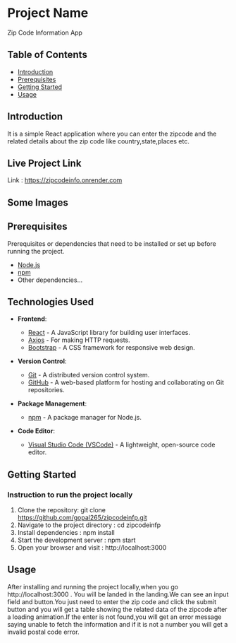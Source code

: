 # Project Name

Zip Code Information App

## Table of Contents

- [Introduction](#introduction)
- [Prerequisites](#prerequisites)
- [Getting Started](#getting-started)
- [Usage](#usage)


## Introduction

It is a simple React application where you can enter the  zipcode and the  related details about the zip code like country,state,places etc.
## Live Project Link
Link : https://zipcodeinfo.onrender.com
## Some Images



  

## Prerequisites

Prerequisites or dependencies that need to be installed or set up before running the project.

- [Node.js](https://nodejs.org/) 
- [npm](https://www.npmjs.com/) 
- Other dependencies...

## Technologies Used

- **Frontend**:
  - [React](https://reactjs.org/) - A JavaScript library for building user interfaces.
  - [Axios](https://axios-http.com/) - For making HTTP requests.
  - [Bootstrap](https://getbootstrap.com/) - A CSS framework for responsive web design.





- **Version Control**:
  - [Git](https://git-scm.com/) - A distributed version control system.
  - [GitHub](https://github.com/) - A web-based platform for hosting and collaborating on Git repositories.

- **Package Management**:
  - [npm](https://www.npmjs.com/) - A package manager for Node.js.

- **Code Editor**:
  - [Visual Studio Code (VSCode)](https://code.visualstudio.com/) - A lightweight, open-source code editor.



## Getting Started 
### Instruction to run the  project locally


1. Clone the repository: git clone https://github.com/gopal265/zipcodeinfp.git
2. Navigate to the project directory : cd zipcodeinfp
3. Install dependencies : npm install
4. Start the development server : npm start 
5. Open your browser and visit : http://localhost:3000

## Usage

After installing and running the project locally,when you go http://localhost:3000 . You will be landed in the landing.We can see an input field and button.You just need to enter the zip code and click the submit button and you will get a table showing the related data of the zipcode after a loading animation.If  the enter is not found,you will get an error message saying unable to fetch the information and if it is not a number you will get a invalid postal code error.